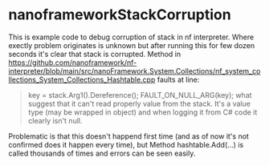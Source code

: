 # nanoframeworkStackCorruption

This is example code to debug corruption of stack in nf interpreter.
Where exectly problem originates is unknown but after running this for few dozen seconds it's clear that stack is corrupted.
Method in https://github.com/nanoframework/nf-interpreter/blob/main/src/nanoFramework.System.Collections/nf_system_collections_System_Collections_Hashtable.cpp
faults at line:
> key = stack.Arg1().Dereference();
> FAULT_ON_NULL_ARG(key);
what suggest that it can't read properly value from the stack. It's a value type (may be wrapped in object) and when logging it from C# code it clearly isn't null.

Problematic is that this doesn't happend first time (and as of now it's not confirmed does it happen every time), but Method hashtable.Add(...) is called thousands 
of times and errors can be seen easily.
